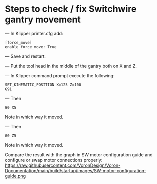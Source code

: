 # Steps to check / fix Switchwire gantry movement

— In Klipper printer.cfg add:

    [force_move]
    enable_force_move: True

— Save and restart.

— Put the tool head in the middle of the gantry both on X and Z.

— In Klipper command prompt execute the following:

    SET_KINEMATIC_POSITION X=125 Z=100
    G91

— Then

    G0 X5

Note in which way it moved.

— Then

    G0 Z5

Note in which way it moved.

Compare the result with the graph in SW motor configuration guide and configure or swap motor connections properly: https://raw.githubusercontent.com/VoronDesign/Voron-Documentation/main/build/startup/images/SW-motor-configuration-guide.png
